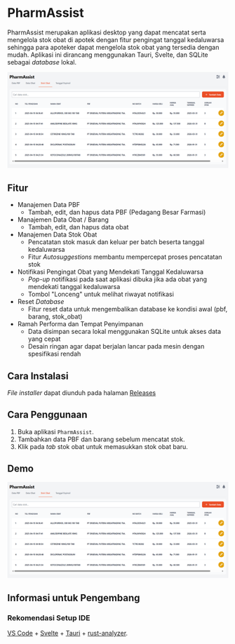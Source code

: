 # PharmAssist

PharmAssist merupakan aplikasi desktop yang dapat mencatat serta mengelola stok obat di apotek dengan fitur pengingat tanggal kedaluwarsa sehingga para apoteker dapat mengelola stok obat yang tersedia dengan mudah. Aplikasi ini dirancang menggunakan Tauri, Svelte, dan SQLite sebagai *database* lokal.

![halaman stok_obat](https://github.com/knyghtw/PharmAssist/blob/main/media/stokobat.png)

## Fitur
- Manajemen Data PBF
  - Tambah, edit, dan hapus data PBF (Pedagang Besar Farmasi)
- Manajemen Data Obat / Barang
  - Tambah, edit, dan hapus data obat
- Manajemen Data Stok Obat
  - Pencatatan stok masuk dan keluar per batch beserta tanggal kedaluwarsa
  - Fitur *Autosuggestions* membantu mempercepat proses pencatatan stok
- Notifikasi Pengingat Obat yang Mendekati Tanggal Kedaluwarsa
  - *Pop-up* notifikasi pada saat aplikasi dibuka jika ada obat yang mendekati tanggal kedaluwarsa
  - Tombol "Lonceng" untuk melihat riwayat notifikasi
- Reset *Database*
  - Fitur reset data untuk mengembalikan database ke kondisi awal (pbf, barang, stok_obat) 
- Ramah Performa dan Tempat Penyimpanan
  - Data disimpan secara lokal menggunakan SQLite untuk akses data yang cepat
  - Desain ringan agar dapat berjalan lancar pada mesin dengan spesifikasi rendah

## Cara Instalasi
*File installer* dapat diunduh pada halaman [Releases](https://github.com/knyghtw/PharmAssist/releases)

## Cara Penggunaan
1. Buka aplikasi `PharmAssist`.
2. Tambahkan data PBF dan barang sebelum mencatat stok.
3. Klik pada *tab* stok obat untuk memasukkan stok obat baru.

## Demo
[![demo](https://github.com/knyghtw/PharmAssist/blob/main/media/stokobat.png)](https://github.com/knyghtw/PharmAssist/blob/main/media/demo.mp4)

## Informasi untuk Pengembang
### Rekomendasi Setup IDE
[VS Code](https://code.visualstudio.com/) + [Svelte](https://marketplace.visualstudio.com/items?itemName=svelte.svelte-vscode) + [Tauri](https://marketplace.visualstudio.com/items?itemName=tauri-apps.tauri-vscode) + [rust-analyzer](https://marketplace.visualstudio.com/items?itemName=rust-lang.rust-analyzer).
